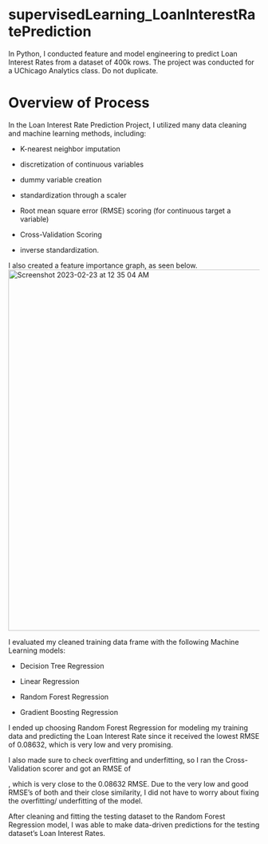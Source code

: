 # supervisedLearning_LoanInterestRatePrediction
In Python, I conducted feature and model engineering to predict Loan Interest Rates from a dataset of 400k rows. The project was conducted for a UChicago Analytics class. Do not duplicate. 

# Overview of Process

In the Loan Interest Rate Prediction Project, I utilized many data cleaning and machine learning methods, including:

- K-nearest neighbor imputation

- discretization of continuous variables

- dummy variable creation

- standardization through a scaler

- Root mean square error (RMSE) scoring (for continuous target a variable)

- Cross-Validation Scoring

- inverse standardization. 

I also created a feature importance graph, as seen below. 
<img width="725" alt="Screenshot 2023-02-23 at 12 35 04 AM" src="https://user-images.githubusercontent.com/105748980/220835666-98349e9f-9e37-4d49-a647-ddafc6995e5c.png">

I evaluated my cleaned training data frame with the following Machine Learning models:

- Decision Tree Regression

- Linear Regression

- Random Forest Regression

- Gradient Boosting Regression

I ended up choosing Random Forest Regression for modeling my training data and predicting the Loan Interest Rate since it received the lowest RMSE of 0.08632, which is very low and very promising. 

I also made sure to check overfitting and underfitting, so I ran the Cross-Validation scorer and got an RMSE of 

, which is very close to the 0.08632 RMSE. Due to the very low and good RMSE’s of both and their close similarity, I did not have to worry about fixing the overfitting/ underfitting of the model. 

After cleaning and fitting the testing dataset to the Random Forest Regression model, I was able to make data-driven predictions for the testing dataset’s Loan Interest Rates. 





